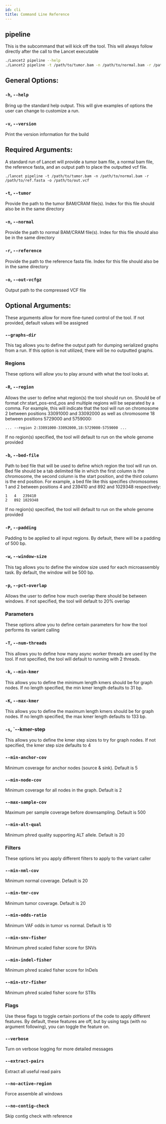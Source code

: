 ```yaml
---
id: cli
title: Command Line Reference
---
```

## pipeline
This is the subcommand that will kick off the tool. This will always follow directly after the call to the Lancet executable

```bash
./Lancet2 pipeline --help
./Lancet2 pipeline -t /path/to/tumor.bam -n /path/to/normal.bam -r /path/to/ref.fasta -o /path/to/out_prefix
```

## General Options:
### `-h`, `--help`
Bring up the standard help output. This will give examples of options the user can change to customize a run.

### `-v`, `--version`
Print the version information for the build

## Required Arguments:
A standard run of Lancet will provide a tumor bam file, a normal bam file, the reference fasta, and an output path to place the outputted vcf file.
```shell
./lancet pipeline -t /path/to/tumor.bam -n /path/to/normal.bam -r /path/to/ref.fasta -o /path/to/out.vcf
```

### `-t`, `--tumor`
Provide the path to the tumor BAM/CRAM file(s). Index for this file should also be in the same directory

### `-n`, `--normal`
Provide the path to normal BAM/CRAM file(s). Index for this file should also be in the same directory

### `-r`, `--reference`
Provide the path to the reference fasta file. Index for this file should also be in the same directory

### `-o`, `--out-vcfgz`
Output path to the compressed VCF file

## Optional Arguments:
These arguments allow for more fine-tuned control of the tool. If not provided, default values will be assigned
### `--graphs-dir`
This tag allows you to define the output path for dumping serialized graphs from a run. If this option is not utilized, there will be no outputted graphs.

### Regions
These options will allow you to play around with what the tool looks at.

### `-R`, `--region`
Allows the user to define what region(s) the tool should run on. Should be of format chr:start_pos-end_pos and multiple regions will be separated by a comma.
For example, this will indicate that the tool will run on chromosome 2 between positions 33091000 and 33092000 as well as chromosome 18 between positions 5729000 and 5759000:
```shell
... --region 2:33091000-33092000,18:5729000-5759000 ...
```
If no region(s) specified, the tool will default to run on the whole genome provided

### `-b`, `--bed-file`
Path to bed file that will be used to define which region the tool will run on. Bed file should be a tab delimited file in which the first column
is the chromosome, the second column is the start position, and the third column is the end position. For example, a bed file like this specifies chromosomes
1 and 2 between positions 4 and 239410 and 892 and 1029348 respectively:
```shell
1	4	239410
2	892	1029348
```
If no region(s) specified, the tool will default to run on the whole genome provided

### `-P`, `--padding`
Padding to be applied to all input regions. By default, there will be a padding of 500 bp.

### `-w`, `--window-size`
This tag allows you to define the window size used for each microassembly task. By default, the window will be 500 bp.

### `-p`, `--pct-overlap`
Allows the user to define how much overlap there should be between windows. If not specified, the tool will default to 20% overlap

### Parameters
These options allow you to define certain parameters for how the tool performs its variant calling

### `-T`, `--num-threads`
This allows you to define how many async worker threads are used by the tool. If not specified, the tool will default to running with 2 threads.

### `-k`, `--min-kmer`
This allows you to define the minimum length kmers should be for graph nodes. If no length specified, the min kmer length defaults to 31 bp.

### `-K`, `--max-kmer`
This allows you to define the maximum length kmers should be for graph nodes. If no length specified, the max kmer length defaults to 133 bp.

### `-s`, `--kmer-step
This allows you to define the kmer step sizes to try for graph nodes. If not specified, the kmer step size defaults to 4

### `--min-anchor-cov`
Minimum coverage for anchor nodes (source & sink). Default is 5

### `--min-node-cov`
Minimum coverage for all nodes in the graph. Default is 2

### `--max-sample-cov`
Maximum per sample coverage before downsampling. Default is 500

### `--min-alt-qual`
Minimum phred quality supporting ALT allele. Default is 20

### Filters
These options let you apply different filters to apply to the variant caller

### `--min-nml-cov`
Minimum normal coverage. Default is 20

### `--min-tmr-cov`
Minimum tumor coverage. Default is 20

### `--min-odds-ratio`
Minimum VAF odds in tumor vs normal. Default is 10

### `--min-snv-fisher`
Minimum phred scaled fisher score for SNVs

### `--min-indel-fisher`
Minimum phred scaled fisher score for InDels

### `--min-str-fisher`
Minimum phred scaled fisher score for STRs

### Flags
Use these flags to toggle certain portions of the code to apply different features. By default, these features are off, but by using tags (with no argument following), you can toggle the feature on.

### `--verbose`
Turn on verbose logging for more detailed messages

### `--extract-pairs`
Extract all useful read pairs

### `--no-active-region`
Force assemble all windows

### `--no-contig-check`
Skip contig check with reference
